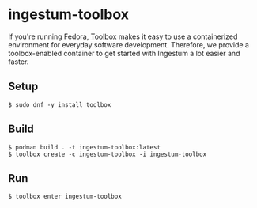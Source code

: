 # ingestum-toolbox

If you're running Fedora, [Toolbox](https://github.com/containers/toolbox) makes it easy to use a containerized environment for everyday software development. Therefore, we provide a toolbox-enabled container to get started with Ingestum a lot easier and faster.

## Setup

```
$ sudo dnf -y install toolbox
```

## Build

```
$ podman build . -t ingestum-toolbox:latest
$ toolbox create -c ingestum-toolbox -i ingestum-toolbox
```

## Run

```
$ toolbox enter ingestum-toolbox
```
